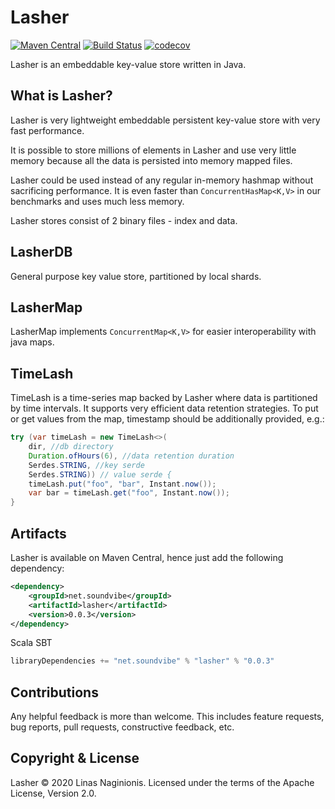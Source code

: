 Lasher
==========
[![Maven Central](https://maven-badges.herokuapp.com/maven-central/net.soundvibe/lasher/badge.svg)](https://maven-badges.herokuapp.com/maven-central/net.soundvibe/lasher)
[![Build Status](https://travis-ci.org/soundvibe/lasher.svg)](https://travis-ci.org/soundvibe/lasher)
[![codecov](https://codecov.io/gh/soundvibe/lasher/branch/master/graph/badge.svg)](https://codecov.io/gh/soundvibe/lasher)

Lasher is an embeddable key-value store written in Java.

What is Lasher?
-------------------
Lasher is very lightweight embeddable persistent key-value store with very fast performance.

It is possible to store millions of elements in Lasher and use very little memory because all the data is persisted into memory mapped files.

Lasher could be used instead of any regular in-memory hashmap without sacrificing performance.
It is even faster than `ConcurrentHasMap<K,V>` in our benchmarks and uses much less memory.

Lasher stores consist of 2 binary files - index and data.

LasherDB
-------------------
General purpose key value store, partitioned by local shards.

LasherMap
-------------------
LasherMap implements `ConcurrentMap<K,V>` for easier interoperability with java maps.

TimeLash
-------------------
TimeLash is a time-series map backed by Lasher where data is partitioned by time intervals.
It supports very efficient data retention strategies.
To put or get values from the map, timestamp should be additionally provided, e.g.:

```java
try (var timeLash = new TimeLash<>(
    dir, //db directory
    Duration.ofHours(6), //data retention duration
    Serdes.STRING, //key serde
    Serdes.STRING)) // value serde {
    timeLash.put("foo", "bar", Instant.now());
    var bar = timeLash.get("foo", Instant.now());
}
```

Artifacts
-----------

Lasher is available on Maven Central, hence just add the following dependency:
```xml
<dependency>
    <groupId>net.soundvibe</groupId>
    <artifactId>lasher</artifactId>
    <version>0.0.3</version>
</dependency>
```

Scala SBT
```scala
libraryDependencies += "net.soundvibe" % "lasher" % "0.0.3"
```

Contributions
-----------

Any helpful feedback is more than welcome. This includes feature requests, bug reports, pull requests, constructive feedback, etc.

Copyright & License
-------------------

Lasher © 2020 Linas Naginionis. Licensed under the terms of the Apache License, Version 2.0.
